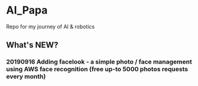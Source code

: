 # AI_Papa
Repo for my journey of AI &amp; robotics 

## What's NEW?

### 20190916 Adding facelook - a simple photo / face management using AWS face recognition (free up-to 5000 photos requests every month)
